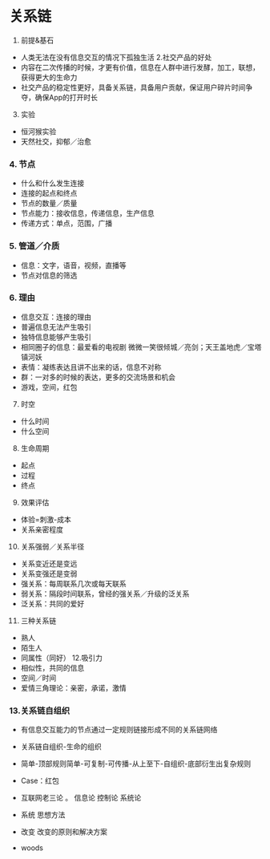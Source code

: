 # 关系链
1. 前提&基石
* 人类无法在没有信息交互的情况下孤独生活
2.社交产品的好处
* 内容在二次传播的时候，才更有价值，信息在人群中进行发酵，加工，联想，获得更大的生命力
* 社交产品的稳定性更好，具备关系链，具备用户贡献，保证用户碎片时间争夺，确保App的打开时长
3. 实验
* 恒河猴实验
* 天然社交，抑郁／治愈
### 4. 节点
* 什么和什么发生连接
* 连接的起点和终点
* 节点的数量／质量
* 节点能力：接收信息，传递信息，生产信息
* 传递方式：单点，范围，广播
### 5. 管道／介质
* 信息：文字，语音，视频，直播等
* 节点对信息的筛选
### 6. 理由
* 信息交互：连接的理由
* 普遍信息无法产生吸引
* 独特信息能够产生吸引
* 相同圈子的信息：最爱看的电视剧 微微一笑很倾城／亮剑；天王盖地虎／宝塔镇河妖
* 表情：凝练表达且讲不出来的话，信息不对称
* 群：一对多的时候的表达，更多的交流场景和机会
* 游戏，空间，红包
7. 时空
* 什么时间
* 什么空间
8. 生命周期
* 起点
* 过程
* 终点
9. 效果评估
* 体验=刺激-成本
* 关系亲密程度
10. 关系强弱／关系半径
* 关系变近还是变远
* 关系变强还是变弱
* 强关系：每周联系几次或每天联系
* 弱关系：隔段时间联系，曾经的强关系／升级的泛关系
* 泛关系：共同的爱好
11. 三种关系链
* 熟人
* 陌生人
* 同属性（同好）
12.吸引力
* 相似性，共同的信息
* 空间／时间
* 爱情三角理论：亲密，承诺，激情
### 13.关系链自组织
* 有信息交互能力的节点通过一定规则链接形成不同的关系链网络
* 关系链自组织-生命的组织
* 简单-顶部规则简单-可复制-可传播-从上至下-自组织-底部衍生出复杂规则
* Case：红包

* 互联网老三论 。 信息论 控制论 系统论
* 系统 思想方法
* 改变 改变的原则和解决方案
* woods 


